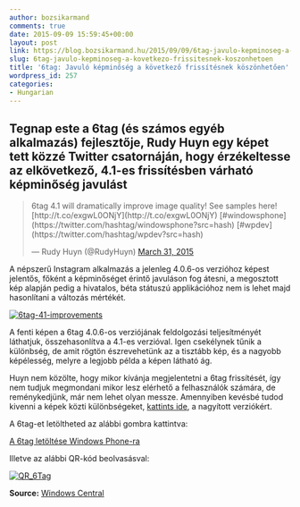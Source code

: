 ```yaml
---
author: bozsikarmand
comments: true
date: 2015-09-09 15:59:45+00:00
layout: post
link: https://blog.bozsikarmand.hu/2015/09/09/6tag-javulo-kepminoseg-a-kovetkezo-frissitesnek-koszonhetoen/
slug: 6tag-javulo-kepminoseg-a-kovetkezo-frissitesnek-koszonhetoen
title: '6tag: Javuló képminőség a következő frissítésnek köszönhetően'
wordpress_id: 257
categories:
- Hungarian
---
```


## Tegnap este a 6tag (és számos egyéb alkalmazás) fejlesztője, Rudy Huyn egy képet tett közzé Twitter csatornáján, hogy érzékeltesse az elkövetkező, 4.1-es frissítésben várható képminőség javulást




<blockquote>6tag 4.1 will dramatically improve image quality! See samples here! [http://t.co/exgwL0ONjY](http://t.co/exgwL0ONjY) [#windowsphone](https://twitter.com/hashtag/windowsphone?src=hash) [#wpdev](https://twitter.com/hashtag/wpdev?src=hash)

— Rudy Huyn (@RudyHuyn) [March 31, 2015](https://twitter.com/RudyHuyn/status/582728497858252800)</blockquote>




A népszerű Instagram alkalmazás a jelenleg 4.0.6-os verzióhoz képest jelentős, főként a képminőséget érintő javuláson fog átesni, a megosztott kép alapján pedig a hivatalos, béta státuszú applikációhoz nem is lehet majd hasonlítani a változás mértékét.

[![6tag-41-improvements](https://armands.blog/images/6tag-4-hero.jpg)](https://armands.blog/images/6tag-4-hero.jpg)

A fenti képen a 6tag 4.0.6-os verziójának feldolgozási teljesítményét láthatjuk, összehasonlítva a 4.1-es verzióval. Igen csekélynek tűnik a különbség, de amit rögtön észrevehetünk az a tisztább kép, és a nagyobb képélesség, melyre a legjobb példa a képen látható ág.

Huyn nem közölte, hogy mikor kívánja megjelentetni a 6tag frissítését, így nem tudjuk megmondani mikor lesz elérhető a felhasználók számára, de reménykedjünk, már nem lehet olyan messze. Amennyiben kevésbé tudod kivenni a képek közti különbségeket, [kattints ide](http://feelmygeek.com/6tagCompare/), a nagyított verziókért.

A 6tag-et letöltheted az alábbi gombra kattintva:

<a href="https://www.windowsphone.com/s?appId=7d795cdf-fb1b-4bdf-8f5e-76eb19f7079e" title="6tag" target="_blank">A 6tag letöltése Windows Phone-ra</a>

Illetve az alábbi QR-kód beolvasásval:

[![QR_6Tag](https://armands.blog/images/QR_6Tag.png)](https://armands.blog/images/QR_6Tag.png)

__Source:__ [Windows Central](http://www.windowscentral.com/improved-image-quality-teased-upcoming-6tag-41-update)
